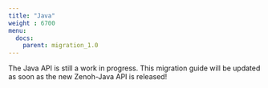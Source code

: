 ```yaml
---
title: "Java"
weight : 6700
menu:
  docs:
    parent: migration_1.0
---
```


The Java API is still a work in progress. This migration guide will be updated as soon as the new Zenoh-Java API is released! 